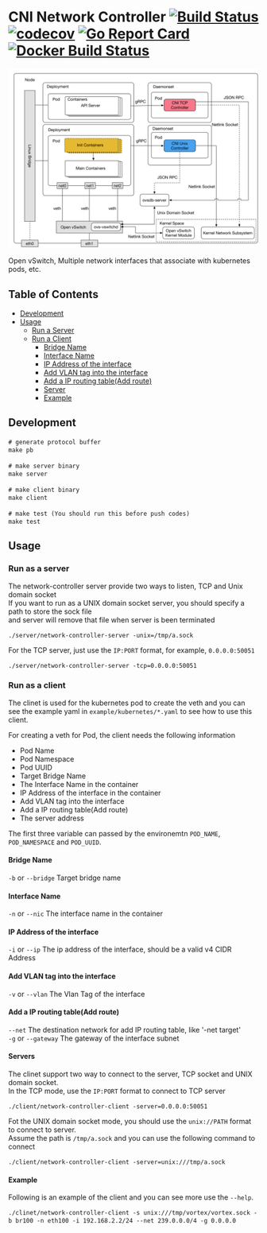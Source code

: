 # CNI Network Controller [![Build Status](https://travis-ci.org/linkernetworks/network-controller.svg?branch=master)](https://travis-ci.org/linkernetworks/network-controller) [![codecov](https://codecov.io/gh/linkernetworks/network-controller/branch/master/graph/badge.svg)](https://codecov.io/gh/linkernetworks/network-controller) [![Go Report Card](https://goreportcard.com/badge/github.com/linkernetworks/network-controller)](https://goreportcard.com/report/github.com/linkernetworks/network-controller)  [![Docker Build Status](https://img.shields.io/docker/build/sdnvortex/network-controller.svg)](https://hub.docker.com/r/sdnvortex/network-controller/)

![overview](./images/overview.png)

Open vSwitch, Multiple network interfaces that associate with kubernetes pods, etc.

## Table of Contents
* [Development](#development)
* [Usage](#usage)
  + [Run a Server](#run-a-server)
  + [Run a Client](#run-a-client)
    - [Bridge Name](#bridge-name)
    - [Interface Name](#interface-name)
    - [IP Address of the interface](#ip-address-of-the-interface)
    - [Add VLAN tag into the interface](#add-vlan-tag-into-the-interface)
    - [Add a IP routing table(Add route)](#add-a-ip-routing-tableadd-route)
    - [Server](#server)
    - [Example](#example)

## Development

```shell
# generate protocol buffer
make pb

# make server binary
make server

# make client binary
make client

# make test (You should run this before push codes)
make test
```

## Usage

### Run as a server
The network-controller server provide two ways to listen, TCP and Unix domain socket  
If you want to run as a UNIX domain socket server, you should specify a path to store the sock file  
and server will remove that file when server is been terminated  
```shell
./server/network-controller-server -unix=/tmp/a.sock
```
For the TCP server, just use the `IP:PORT` format, for example, `0.0.0.0:50051`
```shell
./server/network-controller-server -tcp=0.0.0.0:50051
```

### Run as a client
The clinet is used for the kubernetes pod to create the veth and you can see the example yaml in `example/kubernetes/*.yaml` to see how to use this client.  

For creating a veth for Pod, the client needs the following information
- Pod Name
- Pod Namespace
- Pod UUID
- Target Bridge Name
- The Interface Name in the container
- IP Address of the interface in the container
- Add VLAN tag into the interface
- Add a IP routing table(Add route)
- The server address

The first three variable can passed by the environemtn `POD_NAME`, `POD_NAMESPACE` and `POD_UUID`.

#### Bridge Name
`-b` or `--bridge` Target bridge name

#### Interface Name
`-n` or `--nic` The interface name in the container

#### IP Address of the interface
`-i` or `--ip` The ip address of the interface, should be a valid v4 CIDR Address

#### Add VLAN tag into the interface
`-v` or `--vlan` The Vlan Tag of the interface

#### Add a IP routing table(Add route)
`--net` The destination network for add IP routing table, like '-net target'  
`-g` or `--gateway` The gateway of the interface subnet

#### Servers
The clinet support two way to connect to the server, TCP socket and UNIX domain socket.  
In the TCP mode, use the `IP:PORT` format to connect to TCP server  
```shell
./client/network-controller-client -server=0.0.0.0:50051
```
Fot the UNIX domain socket mode, you should use the `unix://PATH` format to connect to server.  
Assume the path is `/tmp/a.sock` and you can use the following command to connect  
```shell
./client/network-controller-client -server=unix:///tmp/a.sock
```

#### Example
Following is an example of the client and you can see more use the `--help`.
```shell
./clinet/network-controller-client -s unix:///tmp/vortex/vortex.sock -b br100 -n eth100 -i 192.168.2.2/24 --net 239.0.0.0/4 -g 0.0.0.0
```
